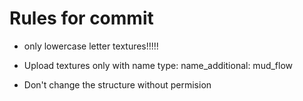 ﻿Rules for commit
=================
- only lowercase letter textures!!!!!

- Upload textures only with name type: 
name_additional: mud_flow

- Don't change the structure without permision

